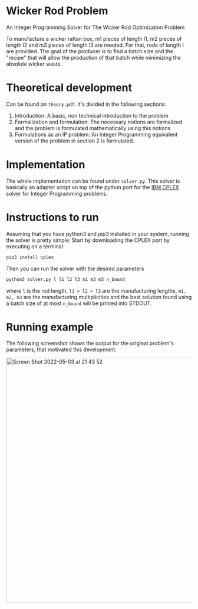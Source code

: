 # Wicker Rod Problem
An Integer Programming Solver for The Wicker Rod Optimization Problem

To manufacture a wicker rattan box, m1 pieces of length l1, m2 pieces of length l2 and m3 pieces of length l3 are needed. 
For that, rods of length l are provided. The goal of the producer is to find a batch size and the "recipe" that will allow the production of that batch while minimizing the absolute wicker waste.

# Theoretical development
Can be found on `theory.pdf`.
It's divided in the following sections:
1. Introduction: A basic, non technical introduction to the problem
2. Formalization and formulation: The necessary notions are formalized and the problem is formulated mathematically using this notions
3. Formulations as an IP problem: An Integer Programming equivalent version of the problem in section 2 is formulated.

# Implementation
The whole implementation can be found under `solver.py`. This solver is basically an adapter script on top of the python port for the [IBM CPLEX](https://www.ibm.com/analytics/cplex-optimizer) solver for Integer Programming problems.

# Instructions to run
Assuming that you have python3 and pip3 installed in your system, running the solver is pretty simple:
Start by downloading the CPLEX port by executing on a terminal
```python 
pip3 install cplex
```

Then you can run the solver with the desired parameters 
```python 
python3 solver.py l l1 l2 l3 m1 m2 m3 n_bound
```
where `l` is the rod length, `l1 > l2 > l3` are the manufacturing lengths, `m1, m2, m3` are the manufacturing multiplicities 
and the best solution found using a batch size of at most `n_bound` will be printed into STDOUT.

# Running example
The following screenshot shows the output for the original problem's parameters, that motivated this development.

<img width="663" alt="Screen Shot 2022-05-03 at 21 43 52" src="https://user-images.githubusercontent.com/29461526/166554149-39c4699d-21a6-4129-8fa5-21eacc9ad442.png">
